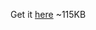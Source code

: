 Get it [here](https://data.osm-hr.org/zipp-2018/topografska-osnova/buildings/buildings-ot5-vjerski_objekti.zip) ~115KB